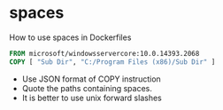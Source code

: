 # spaces

How to use spaces in Dockerfiles

```Dockerfile
FROM microsoft/windowsservercore:10.0.14393.2068
COPY [ "Sub Dir", "C:/Program Files (x86)/Sub Dir" ]
```

* Use JSON format of COPY instruction
* Quote the paths containing spaces.
* It is better to use unix forward slashes
